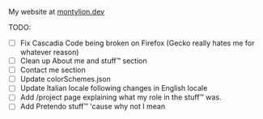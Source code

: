 My website at [montylion.dev](https://montylion.dev)

TODO:
- [ ] Fix Cascadia Code being broken on Firefox (Gecko really hates me for whatever reason)
- [ ] Clean up About me and stuff™ section
- [ ] Contact me section
- [ ] Update colorSchemes.json
- [ ] Update Italian locale following changes in English locale
- [ ] Add /project page explaining what my role in the stuff™ was.
- [ ] Add Pretendo stuff™ 'cause why not I mean